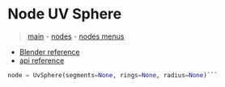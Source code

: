 # Node UV Sphere

> [main](../structure.md) - [nodes](nodes.md) - [nodes menus](nodes_menus.md)

- [Blender reference](https://docs.blender.org/manual/en/latest/modeling/geometry_nodes/mesh_primitives/uv_sphere.html)
 - [api reference]({node.blender_python_ref})

```python
node = UvSphere(segments=None, rings=None, radius=None)```
